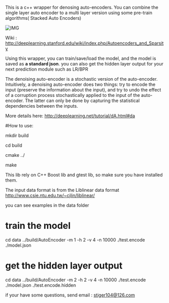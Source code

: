 This is a c++ wrapper for denosing auto-encoders. You can combine the single layer auto encoder to a multi layer version using some pre-train algorithms( Stacked Auto Encoders)

![IMG](http://deeplearning.stanford.edu/wiki/images/thumb/8/8d/STL_CombinedAE.png/500px-STL_CombinedAE.png) 

Wiki : http://deeplearning.stanford.edu/wiki/index.php/Autoencoders_and_Sparsity

Using this wrapper, you can train/save/load the model, and the model is saved as **a standard json**.
you can also get the hidden layer output for your next prediction module such as LR/BPR 

The denoising auto-encoder is a stochastic version of the auto-encoder. Intuitively, a denoising auto-encoder does two things: 
try to encode the input (preserve the information about the input), and try to undo the effect of a corruption process stochastically
applied to the input of the auto-encoder. The latter can only be done by capturing the statistical dependencies between the inputs.


More details here: http://deeplearning.net/tutorial/dA.html#da

#How to use:

mkdir build

cd build

cmake ../

make

This lib rely on C++ Boost lib and gtest lib, so make sure you have installed them.

The input data format is from the Liblinear data format
http://www.csie.ntu.edu.tw/~cjlin/liblinear/

you can see examples in the data folder

# train the model

cd data
../build/AutoEncoder -m 1 -h 2 -v 4 -n 10000 ./test.encode ./model.json

# get the hidden layer output

cd data
../build/AutoEncoder -m 2 -h 2 -v 4 -n 10000 ./test.encode ./model.json ./test.encode.hidden

if your have some questions, send email : stiger104@126.com


